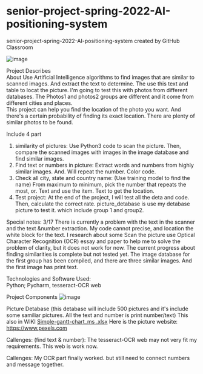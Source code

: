 # senior-project-spring-2022-AI-positioning-system
senior-project-spring-2022-AI-positioning-system created by GitHub Classroom

![image](https://user-images.githubusercontent.com/72994790/155942737-dd6101bf-0149-4948-a8da-c893bec73347.png)

Project Describes                                                                                          
About
Use Artificial Intelligence algorithms to find images that are similar to scanned images. And extract the text to determine. The use this text and table to locat the picture. I'm going to test this with photos from different databases. The Photos1 and photos2 groups are different and it come from different cities and places.        
This project can help you find the location of the photo you want. And there's a certain probability of finding its exact location. There are plenty of similar photos to be found.

Include 4 part
1. similarity of pictures:
Use Python3 code to scan the picture. Then, compare the scanned images with images in the image database and find similar images.
2. Find text or numbers in picture: 
Extract words and numbers from highly similar images. And. Will repeat the number. Color code.
3. Check all city, state and country name:
(Use training model to find the name)
From maximum to minimum, pick the number that repeats the most, or. Text and use the item. Text to get the location.
4. Test project:
At the end of the project, I will test all the deta and code. Then, calculate the correct rate.
picture_detabase is use my detabase picture to test it. which include group 1 and group2.

Special notes:  3/17 There is currently a problem with the text in the scanner and the text &number extraction. My code cannot precise, and location the white block for the text. I research about some Scan the picture use Optical Character Recognition (OCR) essay and paper to help me to solve the problem of clarity, but it does not work for now. The current progress about finding similarities is complete but not tested yet. The image database for the first group has been compiled, and there are three similar images. And the first image has print text.


Technologies and Software Used:                        
Python; Pycharm, tesseract-OCR web

Project Components
![image](https://user-images.githubusercontent.com/72994790/155926459-9816875a-93bd-442a-a118-edb4be6c404b.png)

Picture Detabase (this detabase will include 500 pictures and it's include some samiliar pictures. All the text and number is print number/text)
This also in WIKI
[Simple-gantt-chart_ms .xlsx](https://github.com/comp195/senior-project-spring-2022-AI-positioning-system/files/8189944/Simple-gantt-chart_ms.xlsx)
Here is the picture website: https://www.pexels.com

Callenges: (find text & number):
The tesseract-OCR web may not very fit my requirements. This web is work now.

Callenges: My OCR part finally worked. but still need to connect numbers and message together. 



